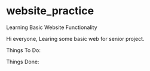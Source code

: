 # website_practice
Learning Basic Website Functionality 

Hi everyone,
Learing some basic web for senior project.

Things To Do:


Things Done:
